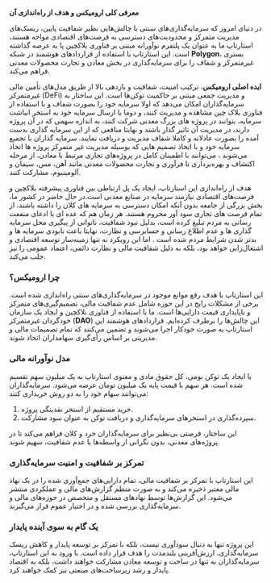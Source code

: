 **معرفی کلی ارومیکس و هدف از راه‌اندازی آن**  

در دنیای امروز که سرمایه‌گذاری‌های سنتی با چالش‌هایی نظیر شفافیت پایین، ریسک‌های مدیریت متمرکز و محدودیت‌های دسترسی به فرصت‌های اقتصادی مواجه هستند، استارتاپ ما به عنوان یک پلتفرم نوآورانه مبتنی بر فناوری بلاکچین پا به عرصه گذاشته است. این استارتاپ با استفاده از قراردادهای هوشمند در شبکه **Polygon**، بستری غیرمتمرکز و شفاف را برای سرمایه‌گذاری در بخش معادن و تجارت محصولات معدنی فراهم می‌کند.  

**ایده اصلی ارومیکس**، ترکیب امنیت، شفافیت و بازدهی بالا از طریق مدل‌های تأمین مالی غیرمتمرکز (DeFi) و مدیریت جمعی مبتنی بر حاکمیت توکن‌ها است. این ساختار به سرمایه‌گذاران امکان می‌دهد که اولا سرمایه خود را بصورت شفاف و با استفاده از فناوری بلاک چین مشاهده و مدیریت کنند، و دوما با ارسال سرمایه خود به استخر انباشت سرمایه، بتوانند در پروژه های بزرگ معدنی شرکت کنند، به اندازه سهمی که در آن پروژه دارند، در مدیریت آن تاثیر گذار باشند و نهایتا منافعی که از این سرمایه گذاری بدست آمده را بصورت عادلانه و کاملا شفاف مدیریت و دریافت نمایند. سرمایه گذاران با تجمیع سرمایه خود و با اتخاذ تصمیم هایی که بوسیله مدیریت غیر متمرکز پروژه ها اتخاذ می‌شوند ، می‌توانند با اطمینان کامل در پروژه‌های تجاری مرتبط با معادن، از مرحله اکتشاف و بهره‌برداری تا فرآوری و تجارت محصولات معدنی مانند آهن، مس، سیمان و آلومینیوم، مشارکت کنند.  

هدف از راه‌اندازی این استارتاپ، ایجاد یک پل ارتباطی بین فناوری پیشرفته بلاکچین و فرصت‌های اقتصادی نیازمند سرمایه در صنایع معدنی است.در حال حاضر در کشور ما، بخش بزرگی از جامعه بدون آنکه امکان دسترسی به سرمایه های کلان را داشته باشند، از تمام فرصت های تجاری سود آور محروم هستند. هر زمان هم که عده ای با ادعای منفعت رسانی به مردم تبلیغ کرده است، بدلیل نبود شفافیت، ناتوانی از پیگیری محل سرمایه گذاری ها و عدم اطلاع رسانی و حسابرسی و نظارت، نهایتا باعث نابودی سرمایه ها و بدتر شدن شرایط مردم شده است . اما این رویکرد نه تنها زمینه‌ساز توسعه اقتصادی و اشتغال‌زایی خواهد بود، بلکه به دلیل شفافیت مالی و نظارت دائمی، اعتماد عمومی را نیز جلب می‌کند.  

### **چرا ارومیکس؟**  
این استارتاپ با هدف رفع موانع موجود در سرمایه‌گذاری‌های سنتی راه‌اندازی شده است. برخی از مشکلات رایج در این حوزه شامل عدم شفافیت مالی، تصمیم‌گیری‌های متمرکز و ناپایداری قیمت دارایی‌ها است. ما با استفاده از فناوری بلاکچین و ایجاد یک سازمان خودگردان غیرمتمرکز (**DAO**) این چالش‌ها را برطرف کرده‌ایم. قراردادهای هوشمند این استارتاپ به صورت خودکار اجرا می‌شوند و تضمین می‌کنند که تمام تصمیمات مالی و مدیریتی بر اساس رأی‌گیری سهامداران اتخاذ شوند.  

### **مدل نوآورانه مالی**  
با ایجاد یک توکن بومی، کل حقوق مادی و معنوی استارتاپ به یک میلیون سهم تقسیم شده است. هر سهم با قیمت پایه یک میلیون تومان عرضه می‌شود. سرمایه‌گذاران می‌توانند سهام خود را به دو روش خریداری کنند:  
1. خرید مستقیم از استخر نقدینگی پروژه.  
2. سپرده‌گذاری در استخرهای سرمایه‌گذاری و دریافت توکن به عنوان سود مشارکت.  

این ساختار، فرصتی بی‌نظیر برای سرمایه‌گذاران خرد و کلان فراهم می‌کند تا در پروژه‌های معدنی، بدون نگرانی از واسطه‌ها یا عدم شفافیت، سهیم شوند.  

### **تمرکز بر شفافیت و امنیت سرمایه‌گذاری**  
این استارتاپ با تمرکز بر شفافیت مالی، تمام دارایی‌های جمع‌آوری شده را در یک نهاد مالی معتبر ذخیره می‌کند و به صورت منظم گزارش‌های مالی و عملکردی منتشر می‌شود. این گزارش‌ها توسط نهادهای مستقل و متخصص در حوزه‌های مالی و سرمایه‌گذاری بررسی شده و در اختیار عموم قرار می‌گیرند.  

### **یک گام به سوی آینده پایدار**  
این پروژه تنها به دنبال سودآوری نیست، بلکه با تمرکز بر توسعه پایدار و کاهش ریسک سرمایه‌گذاری، ارزش‌آفرینی بلندمدت را هدف قرار داده است. با ورود به این استارتاپ، سرمایه‌گذاران نه تنها در ساخت و توسعه معادن مشارکت خواهند داشت، بلکه به اقتصاد پایدار و رشد زیرساخت‌های صنعتی نیز کمک خواهند کرد.  
